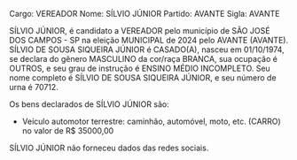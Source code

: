 Cargo: VEREADOR
Nome: SÍLVIO JÚNIOR
Partido: AVANTE
Sigla: AVANTE

SÍLVIO JÚNIOR, é candidato a VEREADOR pelo município de SÃO JOSÉ DOS CAMPOS - SP na eleição MUNICIPAL de 2024 pelo AVANTE (AVANTE).
SÍLVIO DE SOUSA SIQUEIRA JÚNIOR é CASADO(A), nasceu em 01/10/1974, se declara do gênero MASCULINO da cor/raça BRANCA, sua ocupação é OUTROS, e seu grau de instrução é ENSINO MÉDIO INCOMPLETO.
Seu nome completo é SÍLVIO DE SOUSA SIQUEIRA JÚNIOR, e seu número de urna é 70712.

Os bens declarados de SÍLVIO JÚNIOR são: 
- Veículo automotor terrestre: caminhão, automóvel, moto, etc. (CARRO) no valor de R$ 35000,00

SÍLVIO JÚNIOR não forneceu dados das redes sociais.